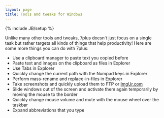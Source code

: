 ```yaml
---
layout: page
title: Tools and tweaks for Windows
---
```

{% include JB/setup %}

Unlike many other tools and tweaks, 7plus doesn't just focus on a single task but rather targets all kinds of things that help productivity!
Here are some more things you can do with 7plus:
* Use a clipboard manager to paste text you copied before
* Paste text and images on the clipboard as files in Explorer
* Use Tabs in Explorer
* Quickly change the current path with the Numpad keys in Explorer
* Perform mass-rename and replace-in-files in Explorer
* Take screenshots and quickly upload them to FTP or [ImgUr.com](http://www.imgur.com)
* Slide windows out of the screen and activate them again temporarily by moving the mouse to the border
* Quickly change mouse volume and mute with the mouse wheel over the taskbar
* Expand abbreviations that you type